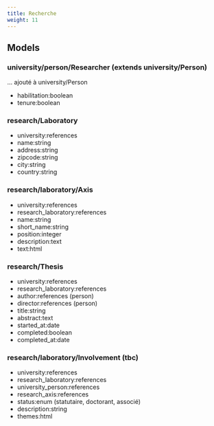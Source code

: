 ```yaml
---
title: Recherche
weight: 11
---
```


## Models

### university/person/Researcher (extends university/Person)

... ajouté à university/Person
- habilitation:boolean
- tenure:boolean

### research/Laboratory

- university:references
- name:string
- address:string
- zipcode:string
- city:string
- country:string

### research/laboratory/Axis

- university:references
- research_laboratory:references
- name:string
- short_name:string
- position:integer
- description:text
- text:html

### research/Thesis

- university:references
- research_laboratory:references
- author:references (person)
- director:references (person)
- title:string
- abstract:text
- started_at:date
- completed:boolean
- completed_at:date

### research/laboratory/Involvement (tbc)

- university:references
- research_laboratory:references
- university_person:references
- research_axis:references
- status:enum (statutaire, doctorant, associé)
- description:string
- themes:html
